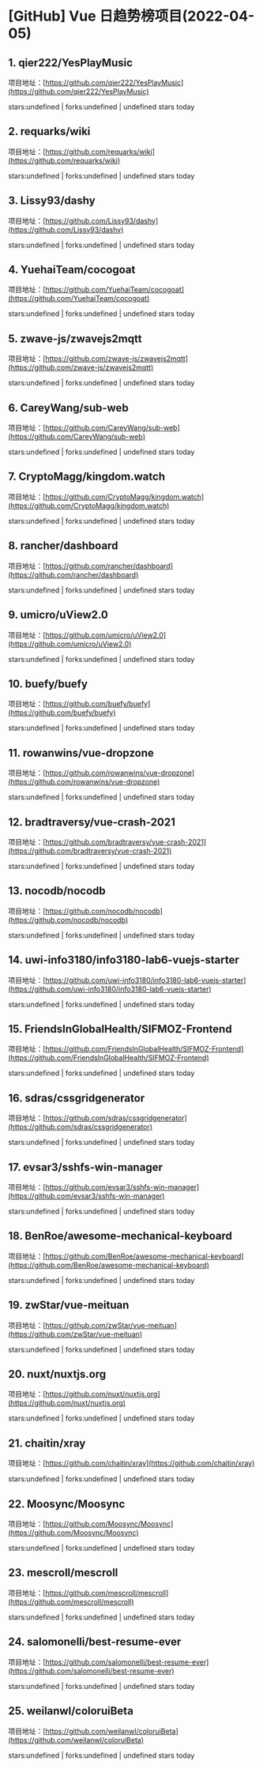 # [GitHub] Vue 日趋势榜项目(2022-04-05)

## 1. qier222/YesPlayMusic 

项目地址：[https://github.com/qier222/YesPlayMusic](https://github.com/qier222/YesPlayMusic)

stars:undefined | forks:undefined | undefined stars today 



## 2. requarks/wiki 

项目地址：[https://github.com/requarks/wiki](https://github.com/requarks/wiki)

stars:undefined | forks:undefined | undefined stars today 



## 3. Lissy93/dashy 

项目地址：[https://github.com/Lissy93/dashy](https://github.com/Lissy93/dashy)

stars:undefined | forks:undefined | undefined stars today 



## 4. YuehaiTeam/cocogoat 

项目地址：[https://github.com/YuehaiTeam/cocogoat](https://github.com/YuehaiTeam/cocogoat)

stars:undefined | forks:undefined | undefined stars today 



## 5. zwave-js/zwavejs2mqtt 

项目地址：[https://github.com/zwave-js/zwavejs2mqtt](https://github.com/zwave-js/zwavejs2mqtt)

stars:undefined | forks:undefined | undefined stars today 



## 6. CareyWang/sub-web 

项目地址：[https://github.com/CareyWang/sub-web](https://github.com/CareyWang/sub-web)

stars:undefined | forks:undefined | undefined stars today 



## 7. CryptoMagg/kingdom.watch 

项目地址：[https://github.com/CryptoMagg/kingdom.watch](https://github.com/CryptoMagg/kingdom.watch)

stars:undefined | forks:undefined | undefined stars today 



## 8. rancher/dashboard 

项目地址：[https://github.com/rancher/dashboard](https://github.com/rancher/dashboard)

stars:undefined | forks:undefined | undefined stars today 



## 9. umicro/uView2.0 

项目地址：[https://github.com/umicro/uView2.0](https://github.com/umicro/uView2.0)

stars:undefined | forks:undefined | undefined stars today 



## 10. buefy/buefy 

项目地址：[https://github.com/buefy/buefy](https://github.com/buefy/buefy)

stars:undefined | forks:undefined | undefined stars today 



## 11. rowanwins/vue-dropzone 

项目地址：[https://github.com/rowanwins/vue-dropzone](https://github.com/rowanwins/vue-dropzone)

stars:undefined | forks:undefined | undefined stars today 



## 12. bradtraversy/vue-crash-2021 

项目地址：[https://github.com/bradtraversy/vue-crash-2021](https://github.com/bradtraversy/vue-crash-2021)

stars:undefined | forks:undefined | undefined stars today 



## 13. nocodb/nocodb 

项目地址：[https://github.com/nocodb/nocodb](https://github.com/nocodb/nocodb)

stars:undefined | forks:undefined | undefined stars today 



## 14. uwi-info3180/info3180-lab6-vuejs-starter 

项目地址：[https://github.com/uwi-info3180/info3180-lab6-vuejs-starter](https://github.com/uwi-info3180/info3180-lab6-vuejs-starter)

stars:undefined | forks:undefined | undefined stars today 



## 15. FriendsInGlobalHealth/SIFMOZ-Frontend 

项目地址：[https://github.com/FriendsInGlobalHealth/SIFMOZ-Frontend](https://github.com/FriendsInGlobalHealth/SIFMOZ-Frontend)

stars:undefined | forks:undefined | undefined stars today 



## 16. sdras/cssgridgenerator 

项目地址：[https://github.com/sdras/cssgridgenerator](https://github.com/sdras/cssgridgenerator)

stars:undefined | forks:undefined | undefined stars today 



## 17. evsar3/sshfs-win-manager 

项目地址：[https://github.com/evsar3/sshfs-win-manager](https://github.com/evsar3/sshfs-win-manager)

stars:undefined | forks:undefined | undefined stars today 



## 18. BenRoe/awesome-mechanical-keyboard 

项目地址：[https://github.com/BenRoe/awesome-mechanical-keyboard](https://github.com/BenRoe/awesome-mechanical-keyboard)

stars:undefined | forks:undefined | undefined stars today 



## 19. zwStar/vue-meituan 

项目地址：[https://github.com/zwStar/vue-meituan](https://github.com/zwStar/vue-meituan)

stars:undefined | forks:undefined | undefined stars today 



## 20. nuxt/nuxtjs.org 

项目地址：[https://github.com/nuxt/nuxtjs.org](https://github.com/nuxt/nuxtjs.org)

stars:undefined | forks:undefined | undefined stars today 



## 21. chaitin/xray 

项目地址：[https://github.com/chaitin/xray](https://github.com/chaitin/xray)

stars:undefined | forks:undefined | undefined stars today 



## 22. Moosync/Moosync 

项目地址：[https://github.com/Moosync/Moosync](https://github.com/Moosync/Moosync)

stars:undefined | forks:undefined | undefined stars today 



## 23. mescroll/mescroll 

项目地址：[https://github.com/mescroll/mescroll](https://github.com/mescroll/mescroll)

stars:undefined | forks:undefined | undefined stars today 



## 24. salomonelli/best-resume-ever 

项目地址：[https://github.com/salomonelli/best-resume-ever](https://github.com/salomonelli/best-resume-ever)

stars:undefined | forks:undefined | undefined stars today 



## 25. weilanwl/coloruiBeta 

项目地址：[https://github.com/weilanwl/coloruiBeta](https://github.com/weilanwl/coloruiBeta)

stars:undefined | forks:undefined | undefined stars today 



